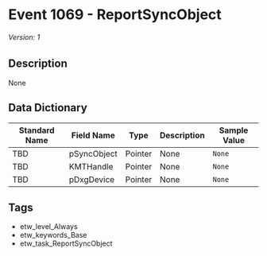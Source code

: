 # Event 1069 - ReportSyncObject
###### Version: 1

## Description
None

## Data Dictionary
|Standard Name|Field Name|Type|Description|Sample Value|
|---|---|---|---|---|
|TBD|pSyncObject|Pointer|None|`None`|
|TBD|KMTHandle|Pointer|None|`None`|
|TBD|pDxgDevice|Pointer|None|`None`|

## Tags
* etw_level_Always
* etw_keywords_Base
* etw_task_ReportSyncObject